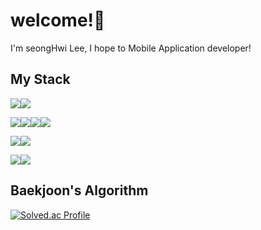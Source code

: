 # welcome!👋

 I'm seongHwi Lee, I hope to Mobile Application developer!


## My Stack

<img src="https://img.shields.io/badge/Python-3776AB?style=for-the-badge&logo=Python&logoColor=white"><img src="https://img.shields.io/badge/Dart-0175C2?style=for-the-badge&logo=Dart&logoColor=white"> 

<img src="https://img.shields.io/badge/Keras-D00000?style=for-the-badge&logo=Keras&logoColor=white"><img src="https://img.shields.io/badge/TensorFlow-FF6F00?style=for-the-badge&logo=TensorFlow&logoColor=white"><img src="https://img.shields.io/badge/scikitLearn-F7931E?style=for-the-badge&logo=scikitLearn&logoColor=white"><img src="https://img.shields.io/badge/OpenCV-5C3EE8?style=for-the-badge&logo=OpenCV&logoColor=white"> 

<img src="https://img.shields.io/badge/Flask-000000?style=for-the-badge&logo=Flask&logoColor=white"><img src="https://img.shields.io/badge/Flutter-02569B?style=for-the-badge&logo=Flutter&logoColor=white">

<img src="https://img.shields.io/badge/GitHub-181717?style=for-the-badge&logo=GitHub&logoColor=white"><img src="https://img.shields.io/badge/Bitbucket-0052CC?style=for-the-badge&logo=Bitbucket&logoColor=white">

## Baekjoon's Algorithm 
[![Solved.ac Profile](http://mazassumnida.wtf/api/v2/generate_badge?boj=maasii1)](https://solved.ac/maasii1/)
